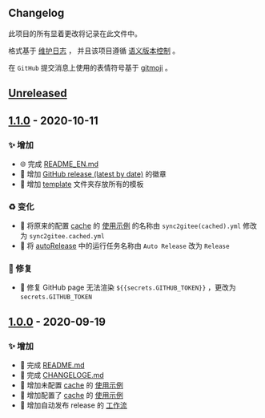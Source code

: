 ## Changelog

此项目的所有显着更改将记录在此文件中。

格式基于 [维护日志](https://keepachangelog.com/zh-CN/1.0.0/) ，
并且该项目遵循 [语义版本控制](https://semver.org/spec/v2.0.0.html) 。

在 `GitHub` 提交消息上使用的表情符号基于 [gitmoji](https://gitmoji.carloscuesta.me/) 。

## [Unreleased]

## [1.1.0] - 2020-10-11

### ✨ 增加

- 🌐 完成 [README_EN.md](./README_EN.md)
- 📝 增加 [GitHub release (latest by date)](https://img.shields.io/github/v/release/yi-Xu-0100/hub-mirror) 的徽章
- 🍱 增加 [template](./template) 文件夹存放所有的模板

### ♻️ 变化

- 🚚 将原来的配置 [cache](./README.md#cache_path可选) 的 [使用示例](</yi-Xu-0100/hub-mirror/blob/v1.0.0/.github/workflows/sync2gitee(cached).yml>) 的名称由 `sync2gitee(cached).yml` 修改为 `sync2gitee.cached.yml`
- 🔧 将 [autoRelease](/yi-Xu-0100/hub-mirror/blob/v1.0.0/.github/workflows/autoRelease.yml) 中的运行任务名称由 `Auto Release` 改为 `Release`

### 🐛 修复

- 🐛 修复 GitHub page 无法渲染 `${{secrets.GITHUB_TOKEN}}` ，更改为 `secrets.GITHUB_TOKEN`

## [1.0.0] - 2020-09-19

### ✨ 增加

- 📝 完成 [README.md](./README.md)
- 📝 完成 [CHANGELOGE.md](./CHANGELOG.md)
- 🔧 增加未配置 [cache](./README.md#cache_path可选) 的 [使用示例](./.github/workflows/sync2gitee.yml)
- 🔧 增加配置了 [cache](./README.md#cache_path可选) 的 [使用示例](<./.github/workflows/sync2gitee(cached).yml>)
- 👷 增加自动发布 release 的 [工作流](./.github/workflows/autoRelease.yml)

[unreleased]: https://github.com/olivierlacan/keep-a-changelog/compare/v1.1.0...HEAD
[1.1.0]: https://github.com/mindsers/changelog-reader-action/compare/v1.0.0
[1.0.0]: https://github.com/mindsers/changelog-reader-action/compare/v1.0.0
